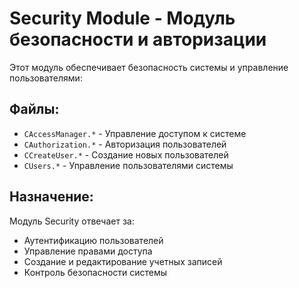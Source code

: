 # Security Module - Модуль безопасности и авторизации

Этот модуль обеспечивает безопасность системы и управление пользователями:

## Файлы:
- `CAccessManager.*` - Управление доступом к системе
- `CAuthorization.*` - Авторизация пользователей
- `CCreateUser.*` - Создание новых пользователей
- `CUsers.*` - Управление пользователями системы

## Назначение:
Модуль Security отвечает за:
- Аутентификацию пользователей
- Управление правами доступа
- Создание и редактирование учетных записей
- Контроль безопасности системы
